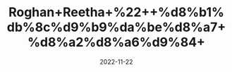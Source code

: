 ---
title: 'Roghan+Reetha+%22++%d8%b1%db%8c%d9%b9%da%be%d8%a7+%d8%a2%d8%a6%d9%84+'
date: '2022-11-22' 
metatag: '' 
inventory: '0' 
draft: false 
# meta description 
shortDescripton: 'China+Berry+Oil%22++Chinaberry+is+rich+in+antioxidants+known+to+neutralize+highly+damaging+free+radicals.+'
description: 'Preserves+++%d9%85%d8%b1%d8%a8%db%81+%22+%d8%a7%da%86%d8%a7%d8%b1'
longdescription: ''
tags: ''
brand: ''
subCategory: ''
unit: '50 ml-Pk'
sellCount: '0'
featured: True
# product Price
price: '80.0'
# Product Short Description
shortDescription: 'China+Berry+Oil%22++Chinaberry+is+rich+in+antioxidants+known+to+neutralize+highly+damaging+free+radicals.+'
productID: '5764F412-2243-ED11-996A-005056B3A416'
type: 'products'
category: 'Preserves+++%d9%85%d8%b1%d8%a8%db%81+%22+%d8%a7%da%86%d8%a7%d8%b1' 
thumnailproduct: 'https://eraconnect.blob.core.windows.net/product-images/aminsaddiquidawakhana/28931372-c5b0-4846-8333-168a4e548afd.webp' 
images:
  - image: 'https://eraconnect.blob.core.windows.net/product-images/aminsaddiquidawakhana/28931372-c5b0-4846-8333-168a4e548afd.webp'  
Variants:
---